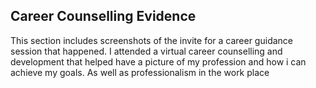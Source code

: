 ## Career Counselling Evidence

This section includes screenshots of the invite for a  career guidance session that happened.
I attended a virtual career counselling and development that helped have a picture of my profession and how 
i can achieve my goals. As well as professionalism in the work place
